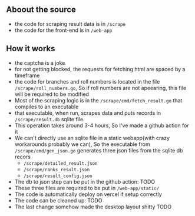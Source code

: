 ## Aboout the source 
- the code for scraping result data is in `/scrape`
- the code for the front-end is in `/web-app`

## How it works
- the captcha is a joke
- for not getting blocked, the requests for fetching html are spaced by a timeframe
- the code for branches and roll numbers is located in the file `/scrape/roll_numbers.go`, So if roll numbers are not apeearing, this file will be required to be modified
- Most of the scraping logic is in the `/scrape/cmd/fetch_result.go` that compiles to an executable
- that executable, when run, scrapes data and puts records in `/scrape/result.db` sqlite file. 
- This operation takes around 3-4 hours, So I've made a github action for it
- We can't directly use an sqlite file in a static webapp(with crazy workarounds probably we can), So the executable from `/scrape/cmd/gen_json.go` generates three json files from the sqlite db recors
	- `/scrape/detailed_result.json`
	- `/scrape/ranks_result.json`
	- `/scrape/result_config.json`
- The db to json step can be put in the github action: TODO
- These three files are required to be put in `/web-app/static/`
- The code is automatically deploy on vercel if setup correctly
- The code can be cleaned up: TODO
- The last change somehow made the desktop layout shitty TODO

